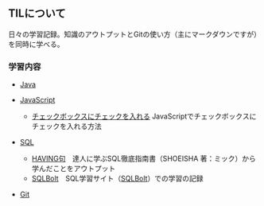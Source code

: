 ## TILについて

日々の学習記録。知識のアウトプットとGitの使い方（主にマークダウンですが）を同時に学べる。

### 学習内容

- [Java](/Java)

- [JavaScript](/JavaScript)
  - [チェックボックスにチェックを入れる](/JavaScript/チェックボックスにチェックを入れる.md) JavaScriptでチェックボックスにチェックを入れる方法

- [SQL](/SQL)
  - [HAVING句](/SQL/HAVING句.md)　達人に学ぶSQL徹底指南書（SHOEISHA 著：ミック）から学んだことをアウトプット
  - [SQLBolt](/SQL/SQLBolt.md)　SQL学習サイト（[SQLBolt](https://sqlbolt.com/)）での学習の記録

- [Git](/Git)
